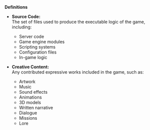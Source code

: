 **Definitions**

- **Source Code:**  
  The set of files used to produce the executable logic of the game, including:
  - Server code
  - Game engine modules
  - Scripting systems
  - Configuration files
  - In-game logic

- **Creative Content:**  
  Any contributed expressive works included in the game, such as:
  - Artwork
  - Music
  - Sound effects
  - Animations
  - 3D models
  - Written narrative
  - Dialogue
  - Missions
  - Lore
